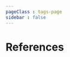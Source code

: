 ```yaml
---
pageClass : tags-page
sidebar : false
---
```


# References

<div class="tags-container">

<MetaCard title="App" description="Provides methods to perform lower level operations." link="references" tags='["api"]' />

<MetaCard title="Clipboard" description="Perform copy and paste operations on the system clipboard." link="references" tags='["api"]' />

<MetaCard title="Commands" description="Register globally executable commands that trigger an action on invocation." link="references" tags='["api"]' />

<MetaCard title="Icons" description="Register icons to be used in UI components." link="references" tags='["api"]' />

<MetaCard title="Storage" description="Store data" link="references" tags='["api"]' />

<MetaCard title="Util" description="Utilitiy methods to quark api." link="references" tags='["api"]' />

<MetaCard title="Views" description="Create and control views of your app." link="references" tags='["api"]' />

<MetaCard title="Window" description="Controls for window state of your app." link="references" tags='["api"]' />

</div>
